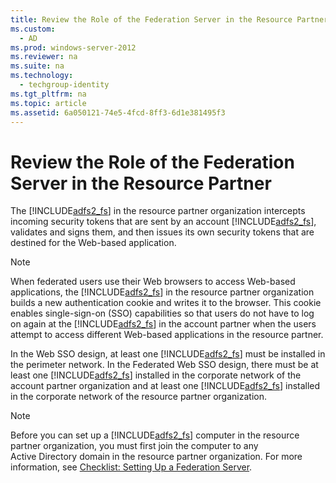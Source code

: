 ```yaml
---
title: Review the Role of the Federation Server in the Resource Partner
ms.custom: 
  - AD
ms.prod: windows-server-2012
ms.reviewer: na
ms.suite: na
ms.technology: 
  - techgroup-identity
ms.tgt_pltfrm: na
ms.topic: article
ms.assetid: 6a050121-74e5-4fcd-8ff3-6d1e381495f3
---
```

# Review the Role of the Federation Server in the Resource Partner
The [!INCLUDE[adfs2_fs](includes/adfs2_fs_md.md)] in the resource partner organization intercepts incoming security tokens that are sent by an account [!INCLUDE[adfs2_fs](includes/adfs2_fs_md.md)], validates and signs them, and then issues its own security tokens that are destined for the Web\-based application.

> [!NOTE]
> When federated users use their Web browsers to access Web\-based applications, the [!INCLUDE[adfs2_fs](includes/adfs2_fs_md.md)] in the resource partner organization builds a new authentication cookie and writes it to the browser. This cookie enables single\-sign\-on \(SSO\) capabilities so that users do not have to log on again at the [!INCLUDE[adfs2_fs](includes/adfs2_fs_md.md)] in the account partner when the users attempt to access different Web\-based applications in the resource partner.

In the Web SSO design, at least one [!INCLUDE[adfs2_fs](includes/adfs2_fs_md.md)] must be installed in the perimeter network. In the Federated Web SSO design, there must be at least one [!INCLUDE[adfs2_fs](includes/adfs2_fs_md.md)] installed in the corporate network of the account partner organization and at least one [!INCLUDE[adfs2_fs](includes/adfs2_fs_md.md)] installed in the corporate network of the resource partner organization.

> [!NOTE]
> Before you can set up a [!INCLUDE[adfs2_fs](includes/adfs2_fs_md.md)] computer in the resource partner organization, you must first join the computer to any Active Directory domain in the resource partner organization. For more information, see [Checklist: Setting Up a Federation Server](Checklist--Setting-Up-a-Federation-Server.md).


